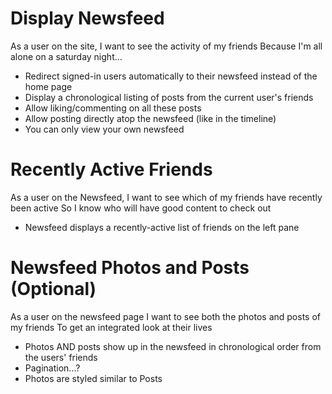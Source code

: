 # Display Newsfeed

  As a user on the site,
  I want to see the activity of my friends
  Because I'm all alone on a saturday night...

- Redirect signed-in users automatically to their newsfeed instead of the home page
- Display a chronological listing of posts from the current user's friends
- Allow liking/commenting on all these posts
- Allow posting directly atop the newsfeed (like in the timeline)
- You can only view your own newsfeed


# Recently Active Friends

  As a user on the Newsfeed,
  I want to see which of my friends have recently been active
  So I know who will have good content to check out

- Newsfeed displays a recently-active list of friends on the left pane


# Newsfeed Photos and Posts (Optional)

  As a user on the newsfeed page
  I want to see both the photos and posts of my friends
  To get an integrated look at their lives

- Photos AND posts show up in the newsfeed in chronological order from the users' friends
- Pagination...?
- Photos are styled similar to Posts

